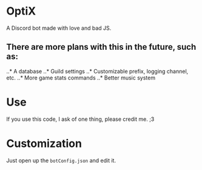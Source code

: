 # OptiX
A Discord bot made with love and bad JS.


## There are more plans with this in the future, such as:
..* A database
..* Guild settings
..* Customizable prefix, logging channel, etc.
..* More game stats commands
..* Better music system


# Use
If you use this code, I ask of one thing, please credit me. ;3



# Customization
Just open up the `botConfig.json` and edit it.
